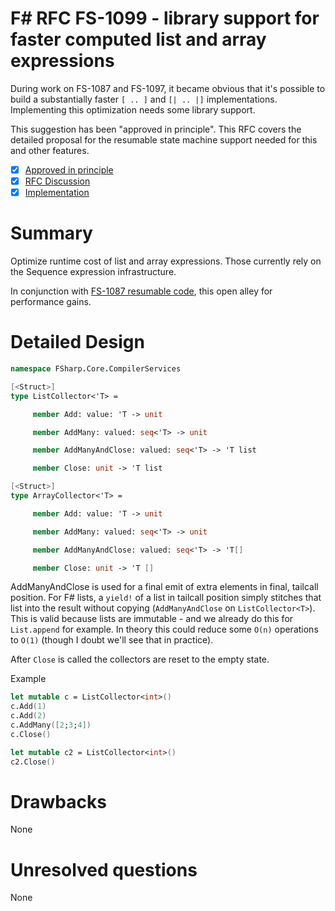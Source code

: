 # F# RFC FS-1099 - library support for faster computed list and array expressions

During work on FS-1087 and FS-1097, it became obvious that it's possible to build a substantially faster
`[ .. ]` and `[| .. |]` implementations. Implementing this optimization needs some library support.

This suggestion has been "approved in principle".
This RFC covers the detailed proposal for the resumable state machine support needed for this and other features.

- [x] [Approved in principle](https://github.com/fsharp/fslang-suggestions/issues/926)
- [x] [RFC Discussion](https://github.com/fsharp/fslang-design/discussions/565)
- [x] [Implementation](https://github.com/dotnet/fsharp/pull/11592)

# Summary

Optimize runtime cost of list and array expressions. Those currently rely on the Sequence expression infrastructure.

In conjunction with [FS-1087 resumable code](FS-1087-resumable-code.md), this open alley for performance gains.

# Detailed Design 
```fsharp
namespace FSharp.Core.CompilerServices

[<Struct>]
type ListCollector<'T> =

     member Add: value: 'T -> unit

     member AddMany: valued: seq<'T> -> unit

     member AddManyAndClose: valued: seq<'T> -> 'T list

     member Close: unit -> 'T list

[<Struct>]
type ArrayCollector<'T> =

     member Add: value: 'T -> unit

     member AddMany: valued: seq<'T> -> unit

     member AddManyAndClose: valued: seq<'T> -> 'T[]

     member Close: unit -> 'T []
```

AddManyAndClose is used for a final emit of extra elements in final, tailcall position.
For F# lists, a `yield!` of a list in tailcall position simply stitches that list into
the result without copying (`AddManyAndClose` on `ListCollector<T>`).  This is valid because
lists are immutable - and we already do this for `List.append` for example.  In theory this
could reduce some `O(n)` operations to `O(1)` (though I doubt we'll see that in practice).

After `Close` is called the collectors are reset to the empty state.

Example
```fsharp
let mutable c = ListCollector<int>()
c.Add(1)
c.Add(2)
c.AddMany([2;3;4])
c.Close()

let mutable c2 = ListCollector<int>()
c2.Close()
```

# Drawbacks

None

# Unresolved questions

None
